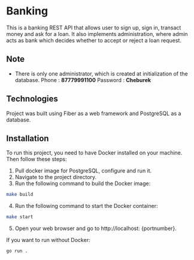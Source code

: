 # Banking

This is a banking REST API that allows user to sign up, sign in, transact money and ask for a loan. It also implements administration, where admin acts as bank which decides whether to accept or reject a loan request.

## Note

- There is only one administrator, which is created at initialization of the database.
  Phone : **87779991100**
  Password : **Cheburek**

## Technologies

Project was built using Fiber as a web framework and PostgreSQL as a database.

## Installation

To run this project, you need to have Docker installed on your machine. Then follow these steps:

1. Pull docker image for PostgreSQL, configure and run it.
2. Navigate to the project directory.
3. Run the following command to build the Docker image:

```bash
make build
```

4. Run the following command to start the Docker container:

```bash
make start
```

5. Open your web browser and go to http://localhost: {portnumber}.

If you want to run without Docker:

```bash
go run .
```

